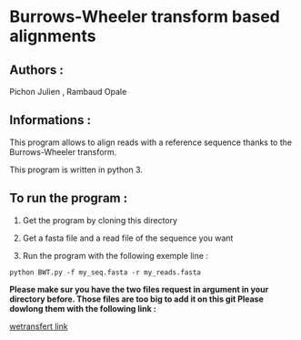# Burrows-Wheeler transform based alignments

## Authors : 

Pichon Julien , Rambaud Opale 

## Informations :

This program allows to align reads with a reference sequence thanks to the Burrows-Wheeler transform.


This program is written in python 3.


## To run the program :


1. Get the program by cloning this directory 

2. Get a fasta file and a read file of the sequence you want

3. Run the program with the following exemple line : 

```
python BWT.py -f my_seq.fasta -r my_reads.fasta 
```

**Please make sur you have the two files request in argument in your directory before.
Those files are too big to add it on this git 
Please dowlong them with the following link :**

 [wetransfert link](https://wetransfer.com/downloads/4dc5349b5ab7ebbcf7d08eed1caca2e120210114115306/db539d?fbclid=IwAR2WDRsOixKL67fgRLCXve7RgajjZYF4f2ZOf3DcB8j3uneUzY66mmPv-Xg) 
